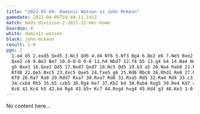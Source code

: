 ```yaml
---
title: "2022-05-04: Dominic Watson vs John McKeon"
gamedate: 2022-04-05T19:40:11.141Z
match: beds-division-2-2021-22-mkc-home
boardno: 4
white: dominic-watson
black: john-mckeon
result: 1-0
pgn: |
  1.e4 d5 2.exd5 Qxd5 3.Nc3 Qd6 4.d4 Nf6 5.Nf3 Bg4 6.Be2 e6 7.Ne5 Bxe2 8.
  Qxe2 c6 9.Be3 Be7 10.O-O-O O-O 11.h4 Nbd7 12.f4 b5 13.g4 b4 14.Na4 Nd5 15.
  g5 Nxe3 16.Qxe3 Qd5 17.Nxd7 Qxd7 18.Nc5 Qd5 19.b3 a5 20.Na4 Rab8 21.Nc5 
  Rfd8 22.Qe5 Bxc5 23.dxc5 Qxe5 24.fxe5 g6 25.Rd6 Rbc8 26.Rhd1 Re8 27.Rd7 
  Kf8 28.Ra7 Ra8 29.Rdd7 Rxa7 30.Rxa7 Rd8 31.Rxa5 Rd5 32.Ra4 Rd4 33.c3 Rxh4 
  34.cxb4 Rh5 35.b5 cxb5 36.Rg4 Ke7 37.Kb2 b4 38.Rxb4 Rxg5 39.Re4 Kd7 40.Kc3
  Kc6 41.Kc4 h5 42.b4 Rg4 43.b5+ Kc7 44.Rxg4 hxg4 45.Kd4 g3 46.Ke3 1-0
---
```


No content here...